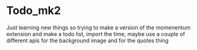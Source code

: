 # Todo_mk2

Just learning new things so trying to make a version of the momenentum extension and make a todo list, import the time, maybe use a couple of different apis for the background image and for the quotes thing
